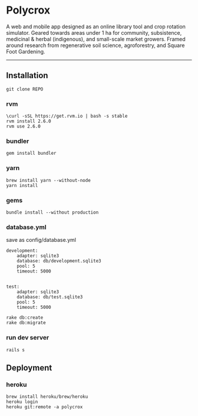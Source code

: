 # Polycrox

A web and mobile app designed as an online library tool and crop rotation simulator.
Geared towards areas under 1 ha for community, subsistence, medicinal & herbal (indigenous), and small-scale market growers.
Framed around research from regenerative soil science, agroforestry, and Square Foot Gardening.

---

## Installation

	git clone REPO

### rvm
	\curl -sSL https://get.rvm.io | bash -s stable
	rvm install 2.6.0
	rvm use 2.6.0

### bundler
	gem install bundler

### yarn
	brew install yarn --without-node
	yarn install

### gems
	bundle install --without production


### database.yml
save as config/database.yml
```
development:
	adapter: sqlite3
	database: db/development.sqlite3
	pool: 5
	timeout: 5000


test:
	adapter: sqlite3
	database: db/test.sqlite3
	pool: 5
	timeout: 5000
```

	rake db:create
	rake db:migrate

### run dev server
	rails s


## Deployment

### heroku
	brew install heroku/brew/heroku
	heroku login
	heroku git:remote -a polycrox




